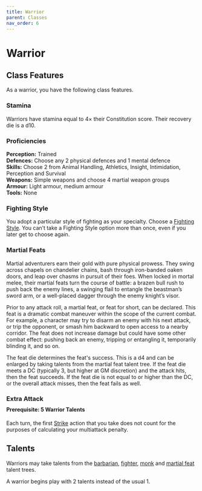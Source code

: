 ```yaml
---
title: Warrior
parent: Classes
nav_order: 6
---
```


# Warrior

## Class Features
As a warrior, you have the following class features.

### Stamina
Warriors have stamina equal to 4× their Constitution score. Their recovery die is a d10.

### Proficiencies
**Perception:** Trained<br>
**Defences:** Choose any 2 physical defences and 1 mental defence<br>
**Skills:** Choose 2 from Animal Handling, Athletics, Insight, Intimidation, Perception and Survival<br>
**Weapons:** Simple weapons and choose 4 martial weapon groups<br>
**Armour:** Light armour, medium armour<br>
**Tools:** None

### Fighting Style
You adopt a particular style of fighting as your specialty. Choose a [Fighting Style](https://stormchaserroleplaying.com/stormchaserRPG/Talents/Fighting/). You can’t take a Fighting Style option more than once, even if you later get to choose again.

### Martial Feats
Martial adventurers earn their gold with pure physical prowess. They swing across chapels on chandelier chains, bash through iron-banded oaken doors, and leap over chasms in pursuit of their foes. When locked in mortal melee, their martial feats turn the course of battle: a brazen bull rush to push back the enemy lines, a swinging flail to entangle the beastman’s sword arm, or a well-placed dagger through the enemy knight’s visor.

Prior to any attack roll, a martial feat, or feat for short, can be declared. This feat is a dramatic combat maneuver within the scope of the current combat. For example, a character may try to disarm an enemy with his next attack, or trip the opponent, or smash him backward to open access to a nearby corridor. The feat does not increase damage but could have some other combat effect: pushing back an enemy, tripping or entangling it, temporarily blinding it, and so on.

The feat die determines the feat's success. This is a d4 and can be enlarged by taking talents from the martial feat talent tree. If the feat die meets a DC (typically 3, but higher at GM discretion) and the attack hits, then the feat succeeds. If the feat die is not equal to or higher than the DC, or the overall attack misses, then the feat fails as well.

### Extra Attack

<div style="margin-top:-10px;"></div>

#### **Prerequisite:** 5 Warrior Talents
Each turn, the first [Strike](https://stormchaserroleplaying.com/stormchaserRPG/Combat/Actions/Strike/) action that you take does not count for the purposes of calculating your multiattack penalty.

## Talents
Warriors may take talents from the [barbarian](https://stormchaserroleplaying.com/stormchaserRPG/Talents/Barbarian/), [fighter](https://stormchaserroleplaying.com/stormchaserRPG/Talents/Fighter/), [monk](https://stormchaserroleplaying.com/stormchaserRPG/Talents/Monk/) and [martial feat](https://stormchaserroleplaying.com/stormchaserRPG/Talents/Martial/) talent trees.

A warrior begins play with 2 talents instead of the usual 1.
